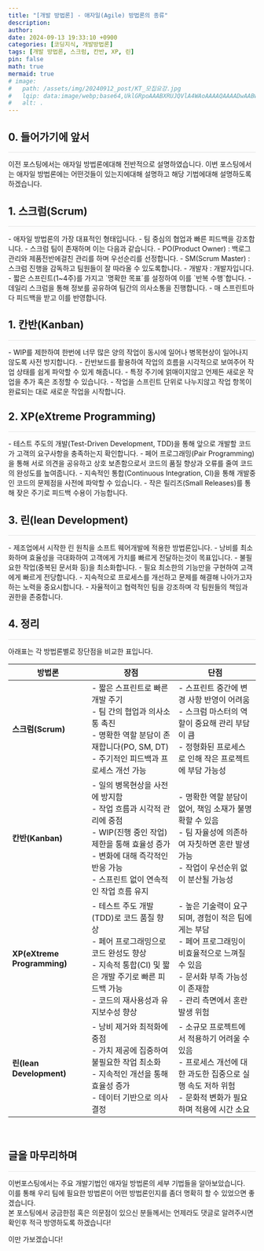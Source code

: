 ```yaml
---
title: "[개발 방법론] - 애자일(Agile) 방법론의 종류"
description: 
author:
date: 2024-09-13 19:33:10 +0900
categories: [코딩지식, 개발방법론]
tags: [개발 방법론, 스크럼, 칸반, XP, 린]
pin: false
math: true
mermaid: true
# image:
#   path: /assets/img/20240912_post/KT_모집요강.jpg
#   lqip: data:image/webp;base64,UklGRpoAAABXRUJQVlA4WAoAAAAQAAAADwAABwAAQUxQSDIAAAARL0AmbZurmr57yyIiqE8oiG0bejIYEQTgqiDA9vqnsUSI6H+oAERp2HZ65qP/VIAWAFZQOCBCAAAA8AEAnQEqEAAIAAVAfCWkAALp8sF8rgRgAP7o9FDvMCkMde9PK7euH5M1m6VWoDXf2FkP3BqV0ZYbO6NA/VFIAAAA
#   alt: .
---
```


## **0. 들어가기에 앞서**
<hr style="height: 0.5px; background-color: rgba(0, 0, 0, .1); border: none;" /> 
이전 포스팅에서는 애자일 방법론에대해 전반적으로 설명하였습니다.
이번 포스팅에서는 애자일 방법론에는 어떤것들이 있는지에대해 설명하고 해당 기법에대해 설명하도록 하겠습니다. 

<br/>

## **1. 스크럼(Scrum)**
<hr style="height: 0.5px; background-color: rgba(0, 0, 0, .1); border: none;" /> 
- 애자일 방법론의 가장 대표적인 형태입니다.
- 팀 중심의 협업과 빠른 피드백을 강조합니다.
- 스크럼 팀이 존재하며 이는 다음과 같습니다.
  - PO(Product Owner) : 백로그 관리와 제품전반에걸친 관리를 하며 우선순리를 선정합니다.
  - SM(Scrum Master) : 스크럼 진행을 감독하고 팀원들이 잘 따라올 수 있도록합니다.
  - 개발자 : 개발자입니다.
- 짧은 스프린트(1~4주)를 가지고 `명확한 목표`를 설정하여 이를 `반복 수행`합니다.
- 데일리 스크럼을 통해 정보를 공유하여 팀간의 의사소통을 진행합니다.
- 매 스프린트마다 피드백을 받고 이를 반영합니다.

<br/>

## **1. 칸반(Kanban)**
<hr style="height: 0.5px; background-color: rgba(0, 0, 0, .1); border: none;" /> 
- WIP를 제한하여 한번에 너무 많은 양의 작업이 동시에 일어나 병목현상이 일어나지 않도록 사전 방지합니다.
- 칸반보드를 활용하여 작업의 흐름을 시각적으로 보여주어 작업 상태를 쉽게 파악할 수 있게 해줍니다.
- 특정 주기에 얽매이지않고 언제든 새로운 작업을 추가 혹은 조정할 수 있습니다.
- 작업을 스프린트 단위로 나누지않고 작업 항목이 완료되는 대로 새로운 작업을 시작합니다.

<br/>

## **2. XP(eXtreme Programming)**
<hr style="height: 0.5px; background-color: rgba(0, 0, 0, .1); border: none;" /> 
- 테스트 주도의 개발(Test-Driven Development, TDD)을 통해 앞으로 개발할 코드가 고객의 요구사항을 충족하는지 확인합니다.
- 페어 프로그래밍(Pair Programming)을 통해 서로 의견을 공유하고 상호 보존함으로서 코드의 품질 향상과 오류를 줄여 코드의 완성도를 높여줍니다.
- 지속적인 통합(Continuous Integration, CI)을 통해 개발중인 코드의 문제점을 사전에 파악할 수 있습니다.
- 작은 릴리즈(Small Releases)를 통해 잦은 주기로 피드백 수용이 가능합니다.

<br/>

## **3. 린(lean Development)**
<hr style="height: 0.5px; background-color: rgba(0, 0, 0, .1); border: none;" /> 
- 제조업에서 시작한 린 원칙을 소프트 웨어개발에 적용한 방법론입니다.
- 낭비를 최소화하며 효율성을 극대화하여 고객에게 가치를 빠르게 전달하는것이 목표입니다.
- 불필요한 작업(중복된 문서화 등)을 최소화합니다.
- 필요 최소한의 기능만을 구현하여 고객에게 빠르게 전당합니다.
- 지속적으로 프로세스를 개선하고 문제를 해결해 나아가고자하는 노력을 중요시합니다.
- 자율적이고 협력적인 팀을 강조하며 각 팀원들의 책임과 권한을 존중합니다.

<br/>

## **4. 정리**
<hr style="height: 0.5px; background-color: rgba(0, 0, 0, .1); border: none;" /> 
아래표는 각 방법론별로 장단점을 비교한 표입니다.

| **방법론**        | **장점**                                                                                                      | **단점**                                                                                                              |
|-------------------|--------------------------------------------------------------------------------------------------------------|-----------------------------------------------------------------------------------------------------------------------|
| **스크럼(Scrum)**  | - 짧은 스프린트로 빠른 개발 주기 <br> - 팀 간의 협업과 의사소통 촉진 <br> - 명확한 역할 분담이 존재합니다(PO, SM, DT) <br> - 주기적인 피드백과 프로세스 개선 가능 | - 스프린트 중간에 변경 사항 반영이 어려움 <br> - 스크럼 마스터의 역할이 중요해 관리 부담이 큼 <br> - 정형화된 프로세스로 인해 작은 프로젝트에 부담 가능성 |
| **칸반(Kanban)**  | - 일의 병목현상을 사전에 방지함 <br> - 작업 흐름과 시각적 관리에 중점 <br> - WIP(진행 중인 작업) 제한을 통해 효율성 증가 <br> - 변화에 대해 즉각적인 반응 가능 <br> - 스프린트 없이 연속적인 작업 흐름 유지 | - 명확한 역할 분담이 없어, 책임 소재가 불명확할 수 있음 <br> - 팀 자율성에 의존하여 자칫하면 혼란 발생 가능 <br> - 작업이 우선순위 없이 분산될 가능성 |
| **XP(eXtreme Programming)** | - 테스트 주도 개발(TDD)로 코드 품질 향상 <br> - 페어 프로그래밍으로 코드 완성도 향상 <br> - 지속적 통합(CI) 및 짧은 개발 주기로 빠른 피드백 가능 <br> - 코드의 재사용성과 유지보수성 향상 | - 높은 기술력이 요구되며, 경험이 적은 팀에게는 부담 <br> - 페어 프로그래밍이 비효율적으로 느껴질 수 있음 <br> - 문서화 부족 가능성이 존재함 <br> - 관리 측면에서 혼란 발생 위험 |
| **린(lean Development)** | - 낭비 제거와 최적화에 중점 <br> - 가치 제공에 집중하여 불필요한 작업 최소화 <br> - 지속적인 개선을 통해 효율성 증가 <br> - 데이터 기반으로 의사결정 | - 소규모 프로젝트에서 적용하기 어려울 수 있음 <br> - 프로세스 개선에 대한 과도한 집중으로 실행 속도 저하 위험 <br> - 문화적 변화가 필요하며 적용에 시간 소요 |


<br/>

## **글을 마무리하며**

<hr style="height: 0.5px; background-color: rgba(0, 0, 0, .1); border: none;" />

이번포스팅에서는 주요 개발기법인 애자일 방법론의 세부 기법들을 알아보았습니다.  
이를 통해 우리 팀에 필요한 방법론이 어떤 방법론인지를 좀더 명확히 할 수 있었으면 좋겠습니다.  
본 포스팅에서 궁금한점 혹은 의문점이 있으신 분들께서는 언제라도 댓글로 알려주시면 확인후 적극 방영하도록 하겠습니다!

이만 가보겠습니다!

